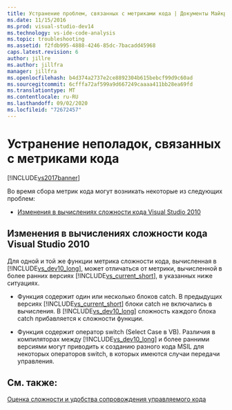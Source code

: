 ```yaml
---
title: Устранение проблем, связанных с метриками кода | Документы Майкрософт
ms.date: 11/15/2016
ms.prod: visual-studio-dev14
ms.technology: vs-ide-code-analysis
ms.topic: troubleshooting
ms.assetid: f2fdb995-4888-4246-85dc-7bacadd45968
caps.latest.revision: 6
author: jillre
ms.author: jillfra
manager: jillfra
ms.openlocfilehash: b4d374a2737e2ce8892304b615bebcf99d9c60ad
ms.sourcegitcommit: 6cfffa72af599a9d667249caaaa411bb28ea69fd
ms.translationtype: MT
ms.contentlocale: ru-RU
ms.lasthandoff: 09/02/2020
ms.locfileid: "72672457"
---
```

# <a name="troubleshooting-code-metrics-issues"></a>Устранение неполадок, связанных с метриками кода
[!INCLUDE[vs2017banner](../includes/vs2017banner.md)]

Во время сбора метрик кода могут возникать некоторые из следующих проблем:

- [Изменения в вычислениях сложности кода Visual Studio 2010](#Changes_in_Visual_Studio_2010_code_complexity_calculations)

## <a name="changes-in-visual-studio-2010-code-complexity-calculations"></a><a name="Changes_in_Visual_Studio_2010_code_complexity_calculations"></a> Изменения в вычислениях сложности кода Visual Studio 2010
 Для одной и той же функции метрика сложности кода, вычисленная в [!INCLUDE[vs_dev10_long](../includes/vs-dev10-long-md.md)], может отличаться от метрики, вычисленной в более ранних версиях [!INCLUDE[vs_current_short](../includes/vs-current-short-md.md)], в указанных ниже ситуациях.

- Функция содержит один или несколько блоков catch. В предыдущих версиях [!INCLUDE[vs_current_short](../includes/vs-current-short-md.md)] блоки catch не включались в вычисления. В [!INCLUDE[vs_dev10_long](../includes/vs-dev10-long-md.md)] сложность каждого блока catch прибавляется к сложности функции.

- Функция содержит оператор switch (Select Case в VB). Различия в компиляторах между [!INCLUDE[vs_dev10_long](../includes/vs-dev10-long-md.md)] и более ранними версиями могут приводить к созданию разного кода MSIL для некоторых операторов switch, в которых имеются случаи передачи управления.

## <a name="see-also"></a>См. также:
 [Оценка сложности и удобства сопровождения управляемого кода](../code-quality/measuring-complexity-and-maintainability-of-managed-code.md)
